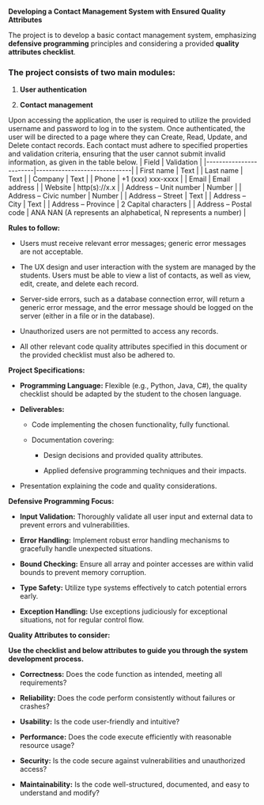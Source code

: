 **Developing a Contact Management System with Ensured Quality
Attributes**

The project is to develop a basic contact management system, emphasizing
**defensive programming** principles and considering a provided
**quality attributes checklist**.

### The project consists of two main modules:

1.  **User authentication**

2.  **Contact management**

Upon accessing the application, the user is required to utilize the
provided username and password to log in to the system. Once
authenticated, the user will be directed to a page where they can
Create, Read, Update, and Delete contact records. Each contact must
adhere to specified properties and validation criteria, ensuring that
the user cannot submit invalid information, as given in the table below.
| Field | Validation |
|------------------------|------------------------------|
| First name | Text |
| Last name | Text |
| Company | Text |
| Phone | +1 (xxx) xxx-xxxx |
| Email | Email address |
| Website | http(s)://x.x |
| Address – Unit number | Number |
| Address – Civic number | Number |
| Address – Street | Text |
| Address – City | Text |
| Address – Province | 2 Capital characters |
| Address – Postal code | ANA NAN (A represents an alphabetical, N represents a number) |

**Rules to follow:**

-   Users must receive relevant error messages; generic error messages
    are not acceptable.

-   The UX design and user interaction with the system are managed by
    the students. Users must be able to view a list of contacts, as well
    as view, edit, create, and delete each record.

-   Server-side errors, such as a database connection error, will return
    a generic error message, and the error message should be logged on
    the server (either in a file or in the database).

-   Unauthorized users are not permitted to access any records.

-   All other relevant code quality attributes specified in this
    document or the provided checklist must also be adhered to.

**Project Specifications:**

-   **Programming Language:** Flexible (e.g., Python, Java, C#), the
    quality checklist should be adapted by the student to the chosen
    language.

-   **Deliverables:**

    -   Code implementing the chosen functionality, fully functional.

    -   Documentation covering:

        -   Design decisions and provided quality attributes.

        -   Applied defensive programming techniques and their impacts.

-   Presentation explaining the code and quality considerations.

**Defensive Programming Focus:**

-   **Input Validation:** Thoroughly validate all user input and
    external data to prevent errors and vulnerabilities.

-   **Error Handling:** Implement robust error handling mechanisms to
    gracefully handle unexpected situations.

-   **Bound Checking:** Ensure all array and pointer accesses are within
    valid bounds to prevent memory corruption.

-   **Type Safety:** Utilize type systems effectively to catch potential
    errors early.

-   **Exception Handling:** Use exceptions judiciously for exceptional
    situations, not for regular control flow.

**Quality Attributes to consider:**

**Use the checklist and below attributes to guide you through the system
development process.**

-   **Correctness:** Does the code function as intended, meeting all
    requirements?

-   **Reliability:** Does the code perform consistently without failures
    or crashes?

-   **Usability:** Is the code user-friendly and intuitive?

-   **Performance:** Does the code execute efficiently with reasonable
    resource usage?

-   **Security:** Is the code secure against vulnerabilities and
    unauthorized access?

-   **Maintainability:** Is the code well-structured, documented, and
    easy to understand and modify?

